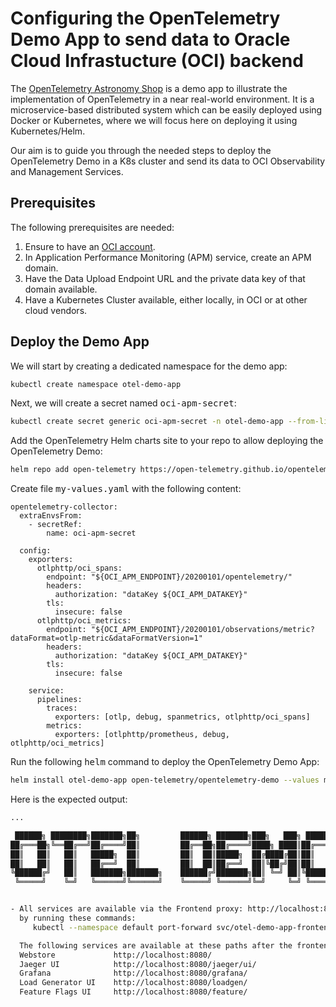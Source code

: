 # Configuring the OpenTelemetry Demo App to send data to Oracle Cloud Infrastucture (OCI) backend

The [OpenTelemetry Astronomy Shop](https://github.com/open-telemetry/opentelemetry-demo) is a demo app to illustrate the implementation of OpenTelemetry in a near real-world environment. It is a microservice-based distributed system which can be easily deployed using Docker or Kubernetes, where we will focus here on deploying it using Kubernetes/Helm.

Our aim is to guide you through the needed steps to deploy the OpenTelemetry Demo in a K8s cluster and send its data to OCI Observability and Management Services.

## Prerequisites
The following prerequisites are needed:
1. Ensure to have an [OCI account](https://signup.cloud.oracle.com).
2. In Application Performance Monitoring (APM) service, create an APM domain.
3. Have the Data Upload Endpoint URL and the private data key of that domain available.
4. Have a Kubernetes Cluster available, either locally, in OCI or at other cloud vendors.

## Deploy the Demo App
We will start by creating a dedicated namespace for the demo app:
```bash
kubectl create namespace otel-demo-app
```
Next, we will create a secret named <samp>oci-apm-secret</samp>:
```bash
kubectl create secret generic oci-apm-secret -n otel-demo-app --from-literal="OCI_APM_ENDPOINT=<Data Upload Endpoint>" --from-literal="OCI_APM_DATAKEY=<Data Key>"
```
Add the OpenTelemetry Helm charts site to your repo to allow deploying the OpenTelemetry Demo:
```bash
helm repo add open-telemetry https://open-telemetry.github.io/opentelemetry-helm-charts
```
Create file <samp>my-values.yaml</samp> with the following content:
```
opentelemetry-collector:
  extraEnvsFrom:
    - secretRef:
        name: oci-apm-secret

  config:
    exporters:
      otlphttp/oci_spans:
        endpoint: "${OCI_APM_ENDPOINT}/20200101/opentelemetry/"
        headers:
          authorization: "dataKey ${OCI_APM_DATAKEY}"
        tls:
          insecure: false
      otlphttp/oci_metrics:
        endpoint: "${OCI_APM_ENDPOINT}/20200101/observations/metric?dataFormat=otlp-metric&dataFormatVersion=1"
        headers:
          authorization: "dataKey ${OCI_APM_DATAKEY}"
        tls:
          insecure: false

    service:
      pipelines:
        traces:
          exporters: [otlp, debug, spanmetrics, otlphttp/oci_spans]
        metrics:
          exporters: [otlphttp/prometheus, debug, otlphttp/oci_metrics]
```
Run the following <samp>helm</samp> command to deploy the OpenTelemetry Demo App:
```bash
helm install otel-demo-app open-telemetry/opentelemetry-demo --values my-values.yaml -n otel-demo-app
```
Here is the expected output:
```bash
...

 ██████╗ ████████╗███████╗██╗         ██████╗ ███████╗███╗   ███╗ ██████╗
██╔═══██╗╚══██╔══╝██╔════╝██║         ██╔══██╗██╔════╝████╗ ████║██╔═══██╗
██║   ██║   ██║   █████╗  ██║         ██║  ██║█████╗  ██╔████╔██║██║   ██║
██║   ██║   ██║   ██╔══╝  ██║         ██║  ██║██╔══╝  ██║╚██╔╝██║██║   ██║
╚██████╔╝   ██║   ███████╗███████╗    ██████╔╝███████╗██║ ╚═╝ ██║╚██████╔╝
 ╚═════╝    ╚═╝   ╚══════╝╚══════╝    ╚═════╝ ╚══════╝╚═╝     ╚═╝ ╚═════╝


- All services are available via the Frontend proxy: http://localhost:8080
  by running these commands:
     kubectl --namespace default port-forward svc/otel-demo-app-frontendproxy 8080:8080

  The following services are available at these paths after the frontendproxy service is exposed with port forwarding:
  Webstore             http://localhost:8080/
  Jaeger UI            http://localhost:8080/jaeger/ui/
  Grafana              http://localhost:8080/grafana/
  Load Generator UI    http://localhost:8080/loadgen/
  Feature Flags UI     http://localhost:8080/feature/    
```
